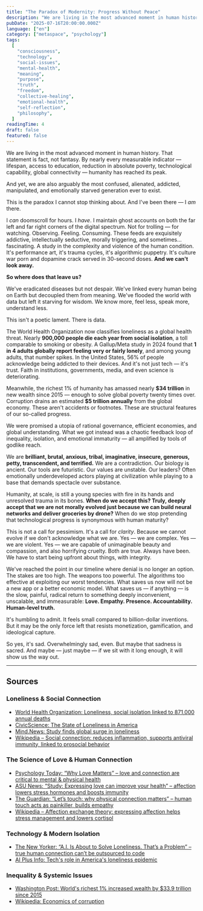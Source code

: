 ```yaml
---
title: "The Paradox of Modernity: Progress Without Peace"
description: "We are living in the most advanced moment in human history. And yet, we are also arguably the most confused, alienated, addicted, manipulated, and emotionally starved generation ever to exist. This is the paradox I cannot stop thinking about."
pubDate: "2025-07-16T20:00:00.000Z"
language: ["en"]
category: ["metaspace", "psychology"]
tags:
  [
    "consciousness",
    "technology",
    "social-issues",
    "mental-health",
    "meaning",
    "purpose",
    "truth",
    "freedom",
    "collective-healing",
    "emotional-health",
    "self-reflection",
    "philosophy",
  ]
readingTime: 4
draft: false
featured: false
---
```


We are living in the most advanced moment in human history. That statement is fact, not fantasy. By nearly every measurable indicator — lifespan, access to education, reduction in absolute poverty, technological capability, global connectivity — humanity has reached its peak.

And yet, we are also arguably the most confused, alienated, addicted, manipulated, and emotionally starved generation ever to exist.

This is the paradox I cannot stop thinking about. And I've been there — I _am_ there.

I _can_ doomscroll for hours. I _have_. I maintain ghost accounts on both the far left and far right corners of the digital spectrum. Not for trolling — for watching. Observing. Feeling. Consuming. These feeds are exquisitely addictive, intellectually seductive, morally triggering, and sometimes… fascinating. A study in the complexity and violence of the human condition. It's performance art, it's trauma cycles, it's algorithmic puppetry. It's culture war porn and dopamine crack served in 30-second doses. **And we can't look away.**

**So where does that leave us?**

We've eradicated diseases but not despair. We've linked every human being on Earth but decoupled them from meaning. We've flooded the world with data but left it starving for wisdom. We know more, feel less, speak more, understand less.

This isn't a poetic lament. There is data.

The World Health Organization now classifies loneliness as a global health threat. Nearly **900,000 people die each year from social isolation**, a toll comparable to smoking or obesity. A Gallup/Meta study in 2024 found that **1 in 4 adults globally report feeling very or fairly lonely**, and among young adults, that number spikes. In the United States, 56% of people acknowledge being addicted to their devices. And it's not just tech — it's trust. Faith in institutions, governments, media, and even science is deteriorating.

Meanwhile, the richest 1% of humanity has amassed nearly **\$34 trillion** in new wealth since 2015 — enough to solve global poverty twenty times over. Corruption drains an estimated **\$5 trillion annually** from the global economy. These aren't accidents or footnotes. These are structural features of our so-called progress.

We were promised a utopia of rational governance, efficient economies, and global understanding. What we got instead was a chaotic feedback loop of inequality, isolation, and emotional immaturity — all amplified by tools of godlike reach.

We are **brilliant, brutal, anxious, tribal, imaginative, insecure, generous, petty, transcendent, and terrified.** We are a contradiction. Our biology is ancient. Our tools are futuristic. Our values are unstable. Our leaders? Often emotionally underdeveloped actors playing at civilization while playing to a base that demands spectacle over substance.

Humanity, at scale, is still a young species with fire in its hands and unresolved trauma in its bones. **When do we accept this? Truly, deeply accept that we are not morally evolved just because we can build neural networks and deliver groceries by drone?** When do we stop pretending that technological progress is synonymous with human maturity?

This is not a call for pessimism. It's a call for _clarity_. Because we cannot evolve if we don't acknowledge what we are. Yes — we are complex. Yes — we are violent. Yes — we are capable of unimaginable beauty and compassion, and also horrifying cruelty. Both are true. Always have been. We have to start being upfront about things, with integrity.

We've reached the point in our timeline where denial is no longer an option. The stakes are too high. The weapons too powerful. The algorithms too effective at exploiting our worst tendencies. What saves us now will not be a new app or a better economic model. What saves us — if anything — is the slow, painful, radical return to something deeply inconvenient, unscalable, and immeasurable: **Love. Empathy. Presence. Accountability. Human-level truth.**

It's humbling to admit. It feels small compared to billion-dollar inventions. But it may be the only force left that resists monetization, gamification, and ideological capture.

So yes, it's sad. Overwhelmingly sad, even. But maybe that sadness is sacred. And maybe — just maybe — if we sit with it long enough, it will show us the way out.

---

## Sources

### Loneliness & Social Connection

- [World Health Organization: Loneliness, social isolation linked to 871,000 annual deaths](https://healthpolicy-watch.news/loneliness-social-isolation-linked-to-871000-annual-deaths-who-finds)
- [CivicScience: The State of Loneliness in America](https://civicscience.com/the-state-of-loneliness-in-america-the-role-of-relationships-and-technology-in-isolation)
- [Mind.News: Study finds global surge in loneliness](https://mind.news/2025-05-04-study-global-surge-loneliness-persists-post-pandemic.html)
- [Wikipedia – Social connection: reduces inflammation, supports antiviral immunity, linked to prosocial behavior](https://en.wikipedia.org/wiki/Social_connection)

### The Science of Love & Human Connection

- [Psychology Today: “Why Love Matters” – love and connection are critical to mental & physical health](https://www.psychologytoday.com/us/blog/beyond-school-walls/202408/why-love-matters)
- [ASU News: “Study: Expressing love can improve your health” – affection lowers stress hormones and boosts immunity](https://news.asu.edu/content/study-expressing-love-can-improve-your-health)
- [The Guardian: “Let’s touch: why physical connection matters” – human touch acts as painkiller, builds empathy](https://www.theguardian.com/lifeandstyle/2016/feb/21/human-touch-why-it-matters-for-our-health)
- [Wikipedia – Affection exchange theory: expressing affection helps stress management and lowers cortisol](https://en.wikipedia.org/wiki/Affection_exchange_theory)

### Technology & Modern Isolation

- [The New Yorker: “A.I. Is About to Solve Loneliness. That’s a Problem” – true human connection can’t be outsourced to code](https://www.newyorker.com/magazine/2025/07/21/ai-is-about-to-solve-loneliness-thats-a-problem)
- [AI Plus Info: Tech's role in America's loneliness epidemic](https://www.aiplusinfo.com/techs-role-in-americas-loneliness-epidemic)

### Inequality & Systemic Issues

- [Washington Post: World's richest 1% increased wealth by $33.9 trillion since 2015](https://www.washingtonpost.com/world/2025/06/26/billionaires-wealth-inequality-trillion-oxfam)
- [Wikipedia: Economics of corruption](https://en.wikipedia.org/wiki/Economics_of_corruption)
